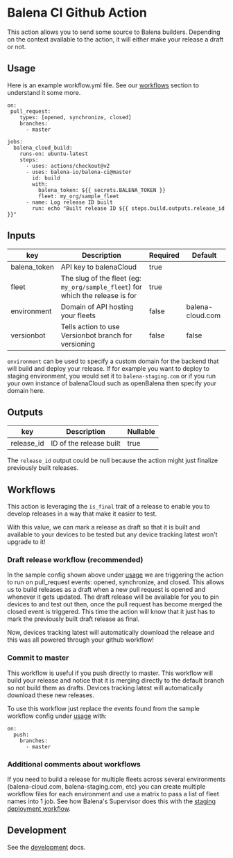 # Balena CI Github Action

This action allows you to send some source to Balena builders. Depending on the context available to the action, it will either make your release a draft or not.

## Usage

Here is an example workflow.yml file. See our [workflows](#workflows) section to understand it some more.

```
on:
 pull_request:
    types: [opened, synchronize, closed]
    branches:
      - master

jobs:
  balena_cloud_build:
    runs-on: ubuntu-latest
    steps:
      - uses: actions/checkout@v2
      - uses: balena-io/balena-ci@master
        id: build
        with:
          balena_token: ${{ secrets.BALENA_TOKEN }}
          fleet: my_org/sample_fleet
      - name: Log release ID built
        run: echo "Built release ID ${{ steps.build.outputs.release_id }}"
```

## Inputs

| key | Description | Required | Default |
| --- | --- | --- | --- |
| balena_token | API key to balenaCloud | true | |
| fleet | The slug of the fleet (eg: `my_org/sample_fleet`) for which the release is for | true | |
| environment | Domain of API hosting your fleets | false | balena-cloud.com |
| versionbot | Tells action to use Versionbot branch for versioning | false | false |

`environment` can be used to specify a custom domain for the backend that will build and deploy your release. If for example you want to deploy to staging environment, you would set it to `balena-staging.com` or if you run your own instance of balenaCloud such as openBalena then specify your domain here.

## Outputs

| key | Description | Nullable |
| --- | --- | --- |
| release_id | ID of the release built | true |

The `release_id` output could be null because the action might just finalize previously built releases.
 
## Workflows

This action is leveraging the `is_final` trait of a release to enable you to develop releases in a way that make it easier to test.

With this value, we can mark a release as draft so that it is built and available to your devices to be tested but any device tracking latest won't upgrade to it!

### Draft release workflow (recommended)

In the sample config shown above under [usage](#usage) we are triggering the action to run on pull_request events: opened, synchronize, and closed. This allows us to build releases as a draft when a new pull request is opened and whenever it gets updated. The draft release will be available for you to pin devices to and test out then, once the pull request has become merged the closed event is triggered. This time the action will know that it just has to mark the previously built draft release as final.

Now, devices tracking latest will automatically download the release and this was all powered through your github workflow!

### Commit to master

This workflow is useful if you push directly to master. This workflow will build your release and notice that it is merging directly to the default branch so not build them as drafts. Devices tracking latest will automatically download these new releases.

To use this workflow just replace the events found from the sample workflow config under [usage](#usage) with:

```
on:
  push:
    branches:
      - master
```

### Additional comments about workflows

If you need to build a release for multiple fleets across several environments (balena-cloud.com, balena-staging.com, etc) you can create multiple workflow files for each environment and use a matrix to pass a list of fleet names into 1 job. See how Balena's Supervisor does this with the [staging deployment workflow](https://github.com/balena-os/balena-supervisor/blob/caf3c1fd5867c127346058742cfa4864e9072313/.github/workflows/staging-balena-ci.yml). 

## Development

See the [development](DEVELOPMENT.md) docs.
